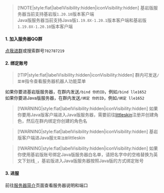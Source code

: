 > [!NOTE|style:flat|labelVisibility:hidden|iconVisibility:hidden] 
> 基岩版服务器当前支持基岩版`1.20.10`版本客户端  
> Java版服务器当前支持Java版`1.19.8X-1.20.1`版本客户端和基岩版`1.19.8X-1.20.10`版本客户端

#### 1. 加入服务器QQ群
[点我进群](https://jq.qq.com/?_wv=1027&k=WwignUAQ)或搜索群号`782787219`

#### 2. 绑定账号

> [!TIP|style:flat|labelVisibility:hidden|iconVisibility:hidden] 群内可发送`/菜单`指令查看服务器机器人功能菜单

如果你要进基岩版服务器，在群内发送`/bind 你的ID`，例如`/bind lle1652`  
如果你要进Java版服务器，在群内发送`/绑定 你的ID`，例如`/绑定 lle1652`

> [!WARNING|style:flat|labelVisibility:hidden|iconVisibility:hidden] 如果你要用Java版客户端进入Java版服务器，需要前往[littleskin](https://littleskin.cn)注册并创建角色，然后在群内绑定你创建的角色名

> [!WARNING|style:flat|labelVisibility:hidden|iconVisibility:hidden] 基岩版客户端进Java服`无需注册`littleskin

> [!WARNING|style:flat|labelVisibility:hidden|iconVisibility:hidden] 如果你使用基岩版账号绑定Java版服务器白名单，请把名字中的空格替换为英文下划线`_`，基岩版进入Java版服务器按照Java版的方式绑定账号

#### 3. 进服

前往[服务器简介](servers/)页面查看服务器说明和端口
